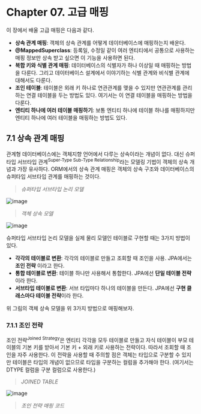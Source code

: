 # Chapter 07. 고급 매핑

이 장에서 배울 고급 매핑은 다음과 같다.

- **상속 관계 매핑**: 객체의 상속 관계를 어떻게 데이터베이스에 매핑하는지 배운다.
- **@MappedSuperclass**: 등록일, 수정일 같이 여러 엔티티에서 공통으로 사용하는 매핑 정보만 상속 받고 싶으면
  이 기능을 사용하면 된다.
- **복합 키와 식별 관계 매핑**: 데이터베이스의 식별자가 하나 이상일 때 매핑하는 방법을 다룬다.
  그리고 데이터베이스 설계에서 이야기하는 식별 관계와 비식별 관계에 대해서도 다룬다.
- **조인 테이블**: 테이블은 외래 키 하나로 연관관계를 맺을 수 있지만 연관관계를 관리하는 연결 테이블을 두는 방법도 있다.
  여기서는 이 연결 테이블을 매핑하는 방법을 다룬다.
- **엔티티 하나에 여러 테이블 매핑하기**: 보통 엔티티 하나에 테이블 하나를 매핑하지만 엔티티 하나에 여러 테이블을 매핑하는 방법도 있다. 





## 7.1 상속 관계 매핑

관계형 데이터베이스에는 객체지향 언어에서 다루는 상속이라는 개념이 없다. 
대신 슈퍼타입 서브타입 관계<sup>Super-Type Sub-Type Relationship</sup>라는 모델링 기법이 객체의 상속 개념과 가장 유사하다.
ORM에서의 상속 관계 매핑은 객체의 상속 구조와 데이터베이스의 슈퍼타입 서브타입 관계를 매핑하는 것이다.

> *슈퍼타입 서브타입 논리 모델*

![image](https://user-images.githubusercontent.com/43429667/76974938-2ae59300-6975-11ea-92b0-3a7843f0e2d2.png)



> *객체 상속 모델*

![image](https://user-images.githubusercontent.com/43429667/76975202-929bde00-6975-11ea-87cf-e748307619cf.png)

슈퍼타입 서브타입 논리 모델을 실제 물리 모델인 테이블로 구현할 때는 3가지 방법이 있다.

- **각각의 테이블로 변환**: 각각의 테이블로 만들고 조회할 때 조인을 사용. JPA에서는 **조인 전략** 이라고 한다.
- **통합 테이블로 변환**: 테이블 하나만 사용해서 통합한다. JPA에선 **단일 테이블 전략**이라 한다.
- **서브타입 테이블로 변환**: 서브 타입마다 하나의 테이블을 만든다. JPA에선 **구현 클래스마다 테이블 전략**이라 한다.



위 그림의 객체 상속 모델을 위 3가지 방법으로 매핑해보자.



### 7.1.1 조인 전략

조인 전략<sup>Joined Strategy</sup>은 엔티티 각각을 모두 테이블로 만들고 자식 테이블이 부모 테이블의 기본 키를 받아서 기본 키 + 외래 키로 사용하는 전략이다. 따라서 조회할 때 조인을 자주 사용한다. 
이 전략을 사용할 때 주의할 점은 객체는 타입으로 구분할 수 있지만 테이블은 타입의 개념이 없으므로 타입을 구분하는 컬럼을
추가해야 한다. (여기서는 DTYPE 컬럼을 구분 컬럼으로 사용한다.)

> *JOINED TABLE*

![image](https://user-images.githubusercontent.com/43429667/77292212-334a1f00-6d23-11ea-8595-90ed127328ef.png)

> *조인 전략 매핑 코드*

<script src="https://gist.github.com/3d05ad5c2159600649c4bfb5dd3f294e.js"/>

<script src="https://gist.github.com/bc16f95894c7e6041565828c87821f37.js"/>

매핑 정보를 분석해보자.

- @Inheritance(strategy = InheritanceType.JOINED): 상속 매핑은 부모 클래스에 @Inheritance를 사용해야 한다.
  그리고 매핑 전략을 조인 전략으로 지정해 주었다.
- @DiscriminatorColumn(name = "DTYPE"): 부모 클래스에 구분 컬럼을 지정한다. 이 컬럼으로 저장된 자식 테이블을 
  구분할 수 있다. 기본값이 DTYPE이므로 @DiscriminatorColumn으로 줄여서 사용해도 된다.
- @DiscriminatorValue("M"): 엔티티를 저장할 때 구분 컬럼에 입력할 값을 지정한다. 만약 영화 엔티티를 저장하면 구분 컬럼인 DTYPE에 M이 저장된다.



기본 값으로 자식 테이블은 부모 테이블의 ID 컬럼명을 그대로 사용하는데, 만약 자식 테이블의 기본 키 컬럼명을 변경하고 싶으면
@PrimaryKeyJoinColumn을 사용하면 된다.

<script src="https://gist.github.com/d55bff911b1cde6710ed08d443f0a9cf.js"/>

BOOK 테이블의 item_id 기본 키 컬럼명을 book_id로 변경했다.

조인 전략을 정리해보자.

- **장점**
  - 테이블이 정규화된다.
  - 외래 키 참조 무결성 제약조건을 활용할 수 있다.
  - 저장공간을 효율적으로 사용한다.
- **단점**
  - 조회할 때 조인이 많이 사용되므로 성능이 저하될 수 있다.
  - 조회 쿼리가 복잡하다.
  - 데이터를 등록하는 INSERT를 두 번 실행한다.

- **특징**
  - JPA 표준 명세는 구분 컬럼을 사용하도록 하지만 하이버네이트를 포함한 몇몇 구현체는 구분 컬럼<sup>@DiscriminatorColumn</sup>없이도 동작한다.
- **관련 애노테이션**
  - @PrimaryKeyJoinColumn, @DiscriminatorColumn, @DiscriminatorValue



### 7.1.2 단일 테이블 전략

단일 테이블 전략<sup>Single-Table Strategy</sup>은 이름 그래도 테이블을 하나만 사용한다. 그리고 구분 컬럼<sup>DTYPE</sup>으로 어떤 자식 데이터가 저장되었는지 저장한다. 조회할 때 조인을 사용하지 않으므로 일반적으로 가장 빠르다. 

> *SINGLE TABLE*

![image](https://user-images.githubusercontent.com/43429667/77297547-cf2c5880-6d2c-11ea-9ba2-51b30498d7b7.png)

이 전략을 사용할 때 주의점은 자식 엔티티가 매핑한 컬럼은 모두 null을 허용해야 한다는 점이다.
Book 엔티티를 저장하면 ITEM 테이블의 AUTHOR, ISBN 컬럼을 제외한 컬럼은 사용하지 않으므로 null이 입력되기 때문이다.

> *단일 테이블 전략 매핑*

<script src="https://gist.github.com/ccaa73e246a7504591c188ae5c7f365a.js"/>

<script src="https://gist.github.com/29f826813d947edd502a91f415a1fbb5.js"/>

단일 테이블 전략은 테이블 하나에 모든 것을 통합하므로 구분 컬럼을 필수로 사용해야 한다. 단일 테이블 전략의 장단점은
하나의 테이블을 사용하는 특징과 관련이 있다.

- **장점**
  - 조인이 필요 없으므로 일반적으로 조회 성능이 빠르다.
  - 조회 쿼리가 단순하다.
- **단점**
  - 자식 엔티티가 매핑한 컬럼은 모두 null을 허용해야 한다.
  - 단일 테이블에 모든 것을 저장하므로 테이블이 커질 수 있다. 상황에 따라서 조회 성능이 오히려 느려질 수 있다.
- **특징**
  - 구분 컬럼을 꼭 사용해야 한다. 따라서 @DiscriminatorColumn을 꼭 설정해야 한다.
  - @DiscriminatorValue를 지정하지 않으면 기본으로 엔티티 이름을 사용한다. <sup>예: Movie, Album, Book</sup>





### 7.1.3 구현 클래스마다 테이블 전략

구현 클래스마다 테이블 전략<sup>Table-per-Concrete-Class Strategy</sup>은 자식 엔티티마다 테이블을 만든다. 그리고 자식 테이블 각각에
필요한 컬럼이 모두 있다.

> *CONCRETE TABLE*

![image](https://user-images.githubusercontent.com/43429667/77299032-30552b80-6d2f-11ea-8cef-2dee90e7f672.png)

> *구현 클래스마다 테이블 전략 매핑*

<script src="https://gist.github.com/11f10b383c251993401c88d366993c4b.js"/>

<script src="https://gist.github.com/4d38aebe3b4e58f6bda12d9e4ed73721.js"/>

구현 클래스마다 테이블 전략은 자식 엔티티마다 테이블을 만든다. 일반적으로 추천하지 않는 전략이다.

- **장점**
  - 서브 타입을 구분해서 처리할 때 효과적이다.
  - not null 제약조건을 사용할 수 있다.
- **단점**
  - 여러 자식 테이블을 함께 조회할 때 성능이 느리다<sup>SQL에 UNION을 사용해야 한다</sup>.
  - 자식 테이블을 통합해서 쿼리하기 어렵다.
- **특징**
  - 구분 컬럼을 사용하지 않는다.

이 전략은 데이터베이스 설계자, ORM 전문가 모두 추천하지 않는 전략이다. 조인이나 단일 테이블 전략을 고려하자.





## 7.2 @MappedSuperclass

지금까지 학습한 상속 관계 매핑은 부모 클래스와 자식 클래스를 모두 데이터베이스 테이블과 매핑했다.

부모 클래스는 테이블과 매핑하지 않고 부모 클래스를 상속받는 자식 클래스에게 매핑 정보만 제공하고 싶으면 @MappedSuperclass를 사용하면 된다.

@MappedSuperclass는 비교하자면 추상 클래스와 비슷한데 @Entity는 실제 테이블과 매핑되지만 
@MappedSuperclass는 실제 테이블과는 매핑되지 않는다. 이것은 단순히 매핑 정보를 상속할 목적으로만 사용된다.

예제를 통해 알아보자.

> *@MappedSuperclass 설명 테이블*

![image](https://user-images.githubusercontent.com/43429667/77319675-943d1b80-6d52-11ea-8be5-674d17cbdbb6.png)

> *@MappedSuperclass 설명 객체*

![image](https://user-images.githubusercontent.com/43429667/77320267-98b60400-6d53-11ea-8f16-727647d65879.png)

회원과 판매자는 서로 관계가 없는 테이블과 엔티티다. 테이블은 그대로 두고 객체 모델의 공통 속성을 부모 클래스로 모으고
객체 상속 관계로 만들어보자.

<script src="https://gist.github.com/bffe8fa2c916009a56a45295ddeb4790.js"/>

<script src="https://gist.github.com/4af03b2d3cc7f0963c6f24e8eac4d723.js"/>

<script src="https://gist.github.com/d578e463254466071e4ff8bc20d0c6c5.js"/>

여기서 BaseEntity는 테이블과 매핑할 필요가 없고 자식 엔티티에게 공통으로 사용되는 매핑 정보만 제공하면 된다.
따라서 @MappedSuperclass를 사용했다. 부모로부터 물려받은 매핑 정보를 재정의하려면 @AttributeOverride나 Overrides를 사용하고, 연관관계를 재정의하려면 @AssociationOverride, Overrides를 사용한다.

```java
@Entity
@AttributeOverride(name = "id", column = @Column(name = "member_id"))
public class Member extends BaseEntity {...}
```

부모에게 상속받은 id 속성의 컬럼명을 member_id로 재정의했다.

둘 이상을 재정의 하려면 @AttributeOverrides를 사용하면 된다.

```java
@Entity
@AttributeOverrides({
  @AttributeOverride(name = "id", column = @Column(name = "member_id"))
  @AttributeOverride(name = "name", column = @Column(name = "member_name"))
})
public class Member extends BaseEntity {...}
```

@MappedSuperclass의 특징을 보자.

- 테이블과 매핑되지 않고 자식 클래스에 엔티티의 매핑 정보를 상속하기 위해 사용한다.
- @MappedSuperclass로 지정한 클래스는 엔티티가 아니므로 영속성 관리 대상이 아니다.
- 이 클래스를 직접 생성해서 사용할 일은 거의 없으므로 추상 클래스로 만드는 것을 권장한다.



정리하자면 @MappedSuperclass는 테이블과는 관계가 없고 단순히 엔티티가 공통으로 사용하는 매핑 정보를 모아주는 
역할을 할 뿐이다. 

@MappedSuperclass를 사용하면 등록일자, 수정일자, 등록자, 수정자 같은 여러 엔티티에서 공통으로 사용하는 속성을
효과적으로 관리할 수 있다. 

> 엔티티는 엔티티이거나 @MappedSuperclass로 지정한 클래스만 상속받을 수 있다.





## 7.3 복합 키와 식별 관계 매핑

복합 키를 매핑하는 방법과 식별 관계, 비식별 관계를 매핑하는 방법을 알아보자.



### 7.3.1 식별 관계 vs 비식별 관계

데이터베이스 테이블 사이에 관계는 외래 키가 기본 키에 포함되는지 여부에 따라 식별 관계와 비식별 관계로 구분한다.
두 관계의 특징을 이해하고 어떻게 매핑하는지 알아보자.

- 식별 관계<sup>identifying Relationship</sup>
- 비식별 관계<sup>Non-identifying Relationship</sup>





### 식별 관계

식별 관계는 부모 테이블의 기본 키를 내려받아서 자식 테이블의 기본 키 + 외래 키로 사용하는 관계다.

![image](https://user-images.githubusercontent.com/43429667/77387772-9e522f00-6dd1-11ea-81f9-d31d62a65f5c.png)

PARENT 테이블의 기본 키 PRENT_ID를 받아서 CHILD 테이블의 기본 키 + 외래 키로 사용한다.



### 비식별 관계

비식별 관계는 부모 테이블의 기본 키를 받아서 자식 테이블의 외래 키로만 사용하는 관계다.



> *필수적 비식별 관계*

![image](https://user-images.githubusercontent.com/43429667/77387947-23d5df00-6dd2-11ea-9238-db5553001b0b.png)

> *선택적 비식별 관계*

![image](https://user-images.githubusercontent.com/43429667/77387989-40721700-6dd2-11ea-8871-a08d30ee0a35.png)

PARENT 테이블의 기본 키 PARENT_ID를 받아서 CHILD 테이블의 외래 키로만 사용한다.

비식별 관계는 외래 키에 NULL을 허용하는지에 따라 필수적 비식별 관계와 선택적 비식별 관계로 나눈다.

- **필수적 비식별 관계**<sup>Mandatory</sup>: 외래 키에 NULL을 허용하지 않는다. 연관관계를 필수적으로 맺어야 한다.
- **선택적 비식별 관계**<sup>Optional</sup>: 외래 키에 NULL을 허용한다. 연관관계를 맺을지 말지 선택할 수 있다.



데이터베이스 테이블을 설계할 때 식별 관계나 비식별 관계 중 하나를 선택해야 한다.
최근에는 비식별 관계를 주로 사용하고 꼭 필요한 곳에만 식별 관계를 사용하는 추세다. JPA는 두 관계 모두 지원한다.

식별 관계와 비식별 관계를 어떻게 매핑하는지 알아보자. 먼저 복합 키를 사용하는 비식별 관계부터 보자.



### 7.3.2 복합 키: 비식별 관계 매핑

기본 키를 구성하는 컬럼이 하나면 다음처럼 단순하게 매핑한다.

```java
@Entity
public class Hello {
  @Id
  private String id;
}
```

둘 이상의 컬럼으로 구성된 복합 기본 키는 다음처럼 매핑하면 될 것 같지만 해보면 매핑 오류가 발생한다.
JPA에서 식별자를 둘 이상 사용하려면 별도의 식별자 클래스를 만들어야 한다.

```java
@Entity
public class Hello {
  @Id
  private String id1;
  @Id
  private String id2;  // 실행 시점에서 매핑 예외 발생
}
```

JPA는 영속성 컨텍스트에 엔티티를 보관할 때 엔티티의 식별자를 키로 사용한다. 
그리고 식별자를 구분하기 위해 equals와 hashCode를 사용해서 동등성 비교를 한다. 

그런데 식별자 필드가 하나일 때는 보통 자바의 기본 타입을 사용하므로 문제가 없지만, 
식별자 필드가 2개 이상이면 별도의 식별자 클래스를 만들고 그곳에 equals와 hahCode를 구현해야 한다. 

JPA는 복합 키를 지원하기 위해 두 가지 방법을 제공한다.

- @IdClass: 관계형 데이터베이스에 가까운 방법
- @EmbededId: 객체지향에 가까운 방법



### @IdClass

![image](https://user-images.githubusercontent.com/43429667/77388754-4832bb00-6dd4-11ea-89ee-dd7104ff135f.png)

위 복합 키 테이블은 비식별 관계고 PARENT는 PARENT_ID1, 2를 묶은 복합 기본 키를 사용한다.

따라서 복합 키를 매핑하기 위해 식별자 클래스를 별도로 만들어야 한다.

<script src="https://gist.github.com/cee8c5b527bb669195052cb612823dff.js"/>

먼저 각각의 기본 키 컬럼을 @Id로 매핑했다. 그리고 @IdClass를 사용해서 ParentId 클래스를 식별자 클래스로 지정했다.

<script src="https://gist.github.com/1a0b219f395deb0a2aed337e72b60190.js"/>

@IdClass를 사용할 때 식별자 클래스는 다음 조건을 만족해야 한다.

- **식별자 클래스의 속성명과 엔티티에서 사용하는 식별자의 속성명이 같아야 한다.**
- Serializable 인터페이스를 구현해야 한다.
- equals, hashCode를 구현해야 한다.
- 기본 생성자가 있어야 한다.
- 식별자 클래스는 public이어야 한다.

실제 어떻게 사용하는지 알아보자. 먼저 복합 키를 사용하는 엔티티를 저장해보자.

<script src="https://gist.github.com/1aeea0251e28361b0f92bba6d9e4c669.js"/>

em.persist(parent)를 호춣하면 영속성 컨텍스트에서 엔티티를 등록하기 직전에 내부에서 Parent.id1, id2를 사용해서
식별자 클래스인 ParentId를 생성하고 영속성 컨텍스트의 키로 사용한다.

복합 키로 조회해보자.

<script src="https://gist.github.com/d7155c41eaf960ab6311cf2b09572caa.js"/>

식별자 클래스인 ParentId를 사용해서 엔티티를 조회한다. 이제 자식 클래스를 추가해보자.

<script src="https://gist.github.com/736daed7b198f9df45e5c89e6b38c476.js"/>

부모 테이블의 기본 키 컬럼이 복합 키이므로 자식 테이블의 외래 키도 복합 키다. 따라서 외래 키 매핑 시 여러 컬럼을 매핑해야 하므로 @JoinColumns를 사용하고 각각의 외래 키 컬럼을 @JoinColumn으로 매핑한다.

> 예제처럼 @JoinColumn의 name 속성과 referencedColumnName 속성의 값이 같으면 referencedColumnName은 생략 가능하다.



### @EmbededId

좀 더 객체지향적인 방법인 @EmbededId를 알아보자.

<script src="https://gist.github.com/60e53d6eb1cccf51ed932b8d3958840f.js"/>

Parent 엔티티에서 식별자 클래스를 직접 사용하고 @Embeded 애노테이션을 적어주면 된다.

> *식별자 클래스*

<script src="https://gist.github.com/16973ce8bc95558bc00d861dbf6f6f37.js"/>

@IdClass와는 다르게 @EmbededId를 적용한 식별자 클래스는 식별자 클래스에 기본 키를 직접 매핑한다.

@EmbededId를 적용한 식별자 클래스는 다음 조건을 만족해야 한다.

- @Embeddable 애노테이션을 붙여주어야 한다.
- Serializable 인터페이스를 구현해야 한다.
- *equals, hashCode를 구현해야 한다.*
- *기본 생성자가 있어야 한다.*
- 식별자 클래스는 public이어야 한다.

@EmbededId를 사용한 코드로 엔티티를 저장해보자.

<script src="https://gist.github.com/181c85722d5e66143706534d74a740ab.js"/>

parentId를 직접 생성해서 사용하였다. 조회도 해보자.

<script src="https://gist.github.com/c9be31bb50e284fb75af9ec4607b000b.js"/>

조회 코드도 식별자 클래스 parentId를 직접 사용한다.



### 복합 키와 equals(), hashCode()

복합 키는 equals와 hashCode를 필수로 구현해야 한다.

```java
ParentId id1 = new ParentId();
id1.setId1("myId1");
id1.setId2("myId2");

ParentId id2 = new ParentId();
id2.setId1("myId1");
id2.setId2("myId2");

id1.equals(id2) -> ??
```

id1, id2 인스턴스 둘 다 같은 값을 가지고 있지만 인스턴스는 다르다.

equals()를 적절히 오버라이딩했다면 참이겠지만 자바의 모든 클래스는 Object 클래스를 상속받는데 이 클래스가 제공하는
기본 equals()는 인스턴스 참조 값 비교인 ==비교<sup>동일성 비교</sup>를 하기 때문이다.

영속성 컨텍스트는 엔티티의 식별자를 키로 사용해서 엔티티를 관리하는데 이 식별자를 비교할 때 equals()와 hashCode()를
사용한다. 따라서 식별자 객체의 동등성<sup>equals 비교</sup>이 지켜지지 않으면 예상과 다른 엔티티가 조회되거나 엔티티를 찾을 수 없는 등
엔티티를 관리하는데에 문제가 발생한다.

따라서 복합 키는 equals()와 hashCode()를 필수로 구현해야 한다. 



### @IdClass vs @EmbededId

@IdClass와 @EmbededId는 각각 장단점이 있으므로 본인의 취향에 맞는 것을 일관성 있게만 사용하면 된다.
@EmbededId가 @IdClass와 비교해서 더 객체지향적이고 중복도 없어서 좋아보이긴 하지만 특정 상황에 JPQL이 조금 더 길어질 수 있다.

```java
em.createQuery("select p.id.id1, p.id.id2 from Parent p"); // @EmbededId
em.createQuery("select p.id1, p.id2 from Parent p");       // @IdClass
```

> *복합 키에는 @GenerateValue를 사용할 수 없다. 복합 키를 구성하는 여러 컬럼 중 하나에도 사용할 수 없다.*



### 7.3.3 복합 키: 식별 관계 매핑

![image](https://user-images.githubusercontent.com/43429667/77393665-dca31a80-6de0-11ea-8df6-2b465087b0ac.png)

그림을 보면 부모, 자식, 손자까지 계속 기본 키를 전달하는 식별 관계다.
식별 관계에서 자식 테이블은 부모 테이블의 기본 키를 포함해서 복합 키를 구성해야 하므로 @IdClass나 @EmbededId를 
사용해서 식별자를 매핑해야 한다.



### @IdClass와 식별 관계



> *부모*

<script src="https://gist.github.com/7a502349e7f4be7e3b9343a11d9619ba.js"/>

> *자식*

<script src="https://gist.github.com/df0e7ae0e2625d9b0e7e68743b0fb6a3.js"/>

> *자식 ID*

<script src="https://gist.github.com/fa441c88eff1a1dc70dcb2b6caf9d6b2.js"/>

> *손자*

<script src="https://gist.github.com/104fae3a4b1a9ecea568dfc108a1bb35.js"/>

> *손자 ID*

<script src="https://gist.github.com/39d1c825e4302272d46d9e952a586c33.js"/>

식별 관계는 기본 키와 외래 키를 같이 매핑해야 한다. 
따라서 식별자 매핑인 @Id와 연관관계 매핑인 ManyToOne을 같이 사용하면 된다.

```java
  @Id
  @ManyToOne
  @JoinColumn(name = "parent_id")
  public Parent parent;
```

Child 엔티티의 parent를 보면 @Id로 기본 키를 매핑하면서 @ManyToOne과 JoinColumn으로 외래 키를 같이 매핑한다.



## @EmbededId와 식별 관계

@EmbededId로 식별 관계를 구성할 때는 @MapsId를 사용해야 한다. 

> *부모*

<script src="https://gist.github.com/568b43b7747878d2e6b9588828938ce0.js"/>

> *자식*

<script src="https://gist.github.com/1895ad6b6b105d7bff4cd07fba9c5c98.js"/>

> *자식 ID*

<script src="https://gist.github.com/65b9e275d2eca33c872433c29809075d.js"/>

> *손자*

<script src="https://gist.github.com/8cfd067f1244db1a0fc167f8b75c3548.js"/>

> *손자 ID*

<script src="https://gist.github.com/7bbb927b6a8c752d4ca1c686d1a6de55.js"/>

@EmbededId는 식별 관계로 사용할 연관관계의 속성에 @MapsId를 사용하면 된다. 
@MapsId는 외래 키와 매핑한 연관관계를 기본 키에도 매핑하겠다는 뜻이다. 
@MapsId의 속성 값은 @EmbededId를 사용한 식별자 클래스의 기본 키 필드를 지정하면 된다.



### 7.3.4 비식별 관계로 구현

방금 예를 들었던 식별 관계 테이블을 복합 키를 사용하지 않는 비식별 관계로 변경해보자.

![image](https://user-images.githubusercontent.com/43429667/77396439-242ca500-6de7-11ea-80f6-fda4c55a6208.png)

이렇게 복합 키를 사용하지 않는 비식별 관계로 만든 테이블을 매핑해보자.

<script src="https://gist.github.com/eff96ee4c92ed0aef91bbcd60fb109ce.js"/>

<script src="https://gist.github.com/195bbd901d03e00a5303e9e1af6e417e.js"/>

<script src="https://gist.github.com/ed98af5047c6f1b76a6b7e48a71c10fa.js"/>

식별 관계의 복합 키를 사용한 코드와 비교하면 매핑도 쉽고 코드도 단순하다. 
그리고 복합 키가 없으므로 복합 키 클래스를 만들지 않아도 된다.



### 7.3.5 일대일 식별 관계

> *식별관계 일대일*

![image](https://user-images.githubusercontent.com/43429667/77398126-407e1100-6dea-11ea-94e9-ade9aed83b47.png)

일대일 식별 관계는 자식 테이블의 기본 키 값으로 부모 테이블의 기본 키 값만 사용한다. 
그래서 부모 테이블의 기본 키가 복합 키가 아니면 자식 테이블의 기본 키는 복합 키로 구성하지 않아도 된다.

> *부모*

<script src="https://gist.github.com/2b74f9a1e29f26bf4bd7501134009575.js"/>

>*자식*

<script src="https://gist.github.com/733ad477ed902cc689ac4478a941bb25.js"/>

BoardDetail처럼 식별자가 단순히 컬럼 하나면 @MapsId를 사용하고 속성 값은 비워두면 된다.
이때 @MapsId는 @Id를 사용해서 식별자로 지정한 BoardDetail.boardId와 매핑된다.

일대일 식별 관계를 사용하는 코드를 보자.

<script src="https://gist.github.com/f340750ce21ecfce7c7c8a36cf73a5a4.js"/>

### 7.3.6 식별, 비식별 관계의 장단점

데이터베이스 설계 관점에서 보면 다음과 같은 이유로 식별 관계 보다는 비식별 관계를 선호한다.

- 식별 관계는 부모 테이블의 기본 키를 자식 테이블로 전파하면서 자식 테이블의 기본 키 컬럼이 점점 늘어난다.
  결국 조인할 때 SQL이 복잡해지고 기본 키 인덱스가 불필요하게 커질 수 있다.
- 식별 관계는 2개 이상의 컬럼을 합해서 복합 기본 키를 만들어야 하는 경우가 많다.
- 식별 관계를 사용할 때 기본 키로 비즈니스 의미가 있는 자연 키 컬럼을 조합하는 경우가 많다.
  반면에 비식별 관계는 대리 키를 주로 사용한다.
  식별 관계의 자연 키 컬럼들이 자식에 손자까지 전파되면 변경하기 힘들다.
- 식별 관계는 부모 테이블의 기본 키를 자식 테이블의 기본 키로 사용하므로 비식별 관계보다 테이블 구조가 유연하지 못하다.



객체 관계 매핑의 관점에서 보면 다음과 같은 이유로 비식별 관계를 선호한다.

- 일대일 관계를 제외하고 식별 관계는 2개 이상의 컬럼을 묶은 복합 기본 키를 사용한다.
  JPA에서 복합 키는 별도의 복합 키 클래스를 만들어서 사용해야 하므로 번거롭다.
- 비식별 관계의 기본 키는 주로 대리키를 사용하는데 JPA는 대리 키를 생성하기 위한 편리한 방법을 제공한다.



물론 식별 관계가 가지는 장점도 있다. 기본 키 인덱스를 활용하기 좋고, 특정 상황에 조인 없이 하위 테이블만으로 검색할 수 있다.

기본 키 인덱스를 활용하는 예를 보자.

- **부모 아이디가 A인 모든 자식 조회**

```sql
SELECT * FROM CHILD
WHERE PARENT_ID = 'A'
```

- **부모 아이디가 A고 자식 아이디가 B인 자식 조회**

```sql
SELECT * FROM CHILD
WHERE PARENT_ID = 'A' AND CHILD_ID = 'B'
```

별도의 인덱스를 생성할 필요 없이 기본 키 인덱스만으로 사용했다.

이처럼 식별 관계가 가지는 장점도 있으므로 꼭 필요한 곳에는 적절하게 사용하는 것도 좋다.

내용을 정리해보자면,
ORM 신규 프로젝트 진행시 추천하는 방법은 될 수 있으면 **비식별 관계를 사용하고 기본 키는 Long 타입의 대리키를 사용하는 것이다.** 대리 키는 비즈니스와 아무 관련이 없으므로 비즈니스가 변경되어도 유연한 대처가 가능하다는 장점이 있다.
그리고 식별자 컬럼이 하나여서 쉽게 매핑할 수 있다.

그리고 선택적 비식별 관계보다는 필수적 비식별 관계를 사용하는 것이 좋은데, 선택적인 비식별 관계는 NULL을 허용하므로
조인할 때에 외부 조인을 사용해야 한다. 반면에 필수적 관계는 NOT NULL로 항상 관계를 보장하므로 내부조인만 사용해도 된다.





## 7.4 조인 테이블

데이터베이스 테이블의 연관관계를 설계하는 방법은 크게 2가지이다.

- 조인 컬럼 사용<sup>외래 키</sup>
- 조인 테이블 사용<sup>테이블 사용</sup>



- **조인 컬럼 사용**

  테이블 간에 관계는 주로 조인 컬럼이라 부르는 외래 키 컬럼을 사용해서 관리한다.

  예를 들어 회원과 사물함 관계에서 회원이 사물함을 사용하기 전까지는 둘 사이의 관계가 없으므로 회원의 사물함 컬럼은
  null을 입력해두어야 한다. 이렇게 외래 키에 null을 허용하는 관계를 선택적 비식별 관계라 한다.

  때문에 외부 조인<sup>OUTER JOIN</sup>을 사용해야 하는데, 내부 조인을 사용하면 사물함과 관계가 없는 회원은 조회가 되지 않는다.

- **조인 테이블 사용**

  조인 테이블이라는 별도의 테이블을 사용해서 연관관계를 관리한다. 조인 테이블의 가장 큰 단점은 테이블을 하나 추가해야 한다는 점이다. 따라서 관리해야하는 테이블이 늘어나고 회원과 사물함을 조인하려면 조인 테이블까지 추가로 조인해야 한다.

  따라서 기본은 조인 컬럼을 사용하고 필요하다고 판단되면 조인 테이블을 사용하자.



조인 테이블에서 배울 내용은 다음과 같다.

- 객체와 테이블을 매핑할 때 조인 컬럼은 @JoinColumn으로 매핑하고 조인 테이블은 @JoinTable로 매핑한다.
- 조인 테이블은 주로 다대다 관계를 풀어내기 위해 사용하지만 일대일, 일대다, 다대일 관계에서도 사용한다.



일대일, 일대다, 다대일, 다대다 관계를 조인 테이블로 매핑해보자.

> 조인 테이블을 연결 테이블, 링크 테이블로도 부른다.





### 7.4.1 일대일 조인 테이블

일대일 관계를 만들려면 조인 테이블의 외래 키 컬럼 각각에 총 2개의 유니크 제약조건을 걸어야 한다.

> *조인 컬럼*

![image](https://user-images.githubusercontent.com/43429667/77403412-91463780-6df3-11ea-807b-d2e09cd936ad.png)

> *조인 테이블*

![image](https://user-images.githubusercontent.com/43429667/77403617-ceaac500-6df3-11ea-972c-b3e1a7ed9e1b.png)



> *일대일 조인 테이블 매핑*

<script src="https://gist.github.com/f01bed9fa587ebfb4080398350a105d3.js"/>

<script src="https://gist.github.com/ae1560066404035262992d8dcef403db.js"/>

부모 엔티티를 보면 @JoinColumn 대신에 @JoinTable을 사용했다.

@JoinTable의 속성은 다음과 같다.

- name: 매핑할 조인 테이블 이름
- joinColumns: 현재 엔티티를 참조하는 외래 키
- inverseJoinColumns: 반대방향 엔티티를 참조하는 외래 키

양방향으로 매핑하려면 다음 코드를 추가하면 된다.

```java
public class Child {
  ...
  @OneToOne(mappedBy="child")
  private Parent parent;
}
```



### 7.4.2 일대다 조인 테이블

일대다 관계를 만들려면 조인 테이블의 컬럼 중 다<sup>N</sup>와 관련된 컬럼인 child_id에 유니크 제약조건을 걸어야 한다.<sup>child_id는 기본 키이므로 유니크 제약조건이 걸려있다.</sup> 

> *조인 컬럼*

![image](https://user-images.githubusercontent.com/43429667/77403281-5f34d580-6df3-11ea-86b5-5a42cd873334.png)

> *조인 테이블*

![image](https://user-images.githubusercontent.com/43429667/77404544-3b728f00-6df5-11ea-9988-68d60ba04ecf.png)



> *일대다 단방향 조인 테이블 매핑*

<script src="https://gist.github.com/da175f8a4bc70cae4459b36f20d9d315.js"/>

<script src="https://gist.github.com/a655686a9e8865bc365bfa901b8ad618.js"/>



### 7.4.3 다대일 조인 테이블

다대일은 일대다에서 방향만 반대이므로 조인 테이블 모양은 일대다에서 설명한 그림과 같다.
다대일, 일대다 양방향 관계로 매핑해보자.

> *다대일 양방향 조인 테이블*

<script src="https://gist.github.com/7189bdf05a89368fc4fa727bf16b328e.js"/>

<script src="https://gist.github.com/4ffbbe64c9c31caa4639e7bb8ccdbdff.js"/>



### 7.4.4 다대다 조인 테이블

다대다 관계를 만들려면 조인 테이블의 두 컬럼을 합해서 하나의 복합 유니크 제약조건을 걸어야 한다.<sup>parent_id, chilid_id는 복합 기본 키이므로 유니크 제약조건이 걸려 있다.</sup>

> *다대다 조인 테이블*

![image](https://user-images.githubusercontent.com/43429667/77406633-51358380-6df8-11ea-8944-c8d150f5f4d2.png)



> *다대다 조인 테이블 매핑*

<script src="https://gist.github.com/601db90c0e4e8638744e2ca7271acb00.js"/>

<script src="https://gist.github.com/1d73f6696ae10aa9716f53596d60ab55.js"/>

> *조인 테이블에 컬럼을 추가하면 @JoinTable 전략을 사용할 수 없다. 대신에 새로운 엔티티를 만들어서 조인 테이블과*
> *매핑해야 한다.*



## 7.5 엔티티 하나에 여러 테이블 매핑

잘 사용하지는 않지만 @SecondaryTable을 사용하면 한 엔티티에 여러 테이블을 매핑할 수 있다.

![image](https://user-images.githubusercontent.com/43429667/77407723-f43acd00-6df9-11ea-8974-c55694618694.png)



> *하나의 엔티티에 여러 테이블 매핑*

<script src="https://gist.github.com/11776ce50bcace5918bffd9cf0e8cfeb.js"/>

Board 엔티티는 @Table을 사용해서 BOARD 테이블과 매핑했다. 
그리고 @SecondaryTable을 사용해서 BOARD_DETAIL 테이블을 추가로 매핑했다.

@SecondaryTable의 속성은 다음과 같다.

- @Secondary.name: 매핑할 다른 테이블의 이름이다.
- @Secondary.pkJoinColumns: 매핑할 다른 테이블의 기본 키 컬럼 속성이다.

```java
@Column(table = "board_detail")
private String content;
```

content 필드는 @Column(table = "board_detail")를 사용해서 board_detail 테이블의 컬럼에 매핑했다.
title 필드처럼 테이블을 지정하지 않으면 기본 테이블인  board에 매핑된다.

더 많은 테이블을 매핑하려면 @SecondaryTables를 사용하면 된다.

```java
@SecondaryTables({
  @SecondaryTable(name = "board_detail"),
  @SecondaryTable(name = "bard_file")
})
```

이 방법은 항상 두 테이블을 조회하므로 최적화가 힘들다. 반면에 일대일 매핑은 원하는 부분만 조회할 수 있고 
필요할 때 둘을 함께 조회하면 된다.





다음 장에서는 객체 그래프를 자유롭게 탐색할 수 있도록 도와주는 지연 로딩과 프록시에 대해 알아보겠다. 
그리고 이 장에서 다룬 객체 연관관계를 더 편리하게 관리할 수 있는 방법들도 알아볼 것이다.



[실전 예제 - 상속 관계 매핑](https://github.com/MoochiPark/jpa/tree/master/chapter07/src)